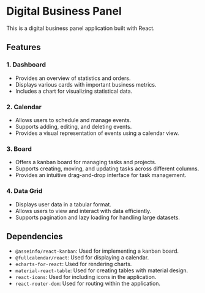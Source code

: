 # Digital Business Panel

This is a digital business panel application built with React.

## Features

### 1. Dashboard

- Provides an overview of statistics and orders.
- Displays various cards with important business metrics.
- Includes a chart for visualizing statistical data.

### 2. Calendar

- Allows users to schedule and manage events.
- Supports adding, editing, and deleting events.
- Provides a visual representation of events using a calendar view.

### 3. Board

- Offers a kanban board for managing tasks and projects.
- Supports creating, moving, and updating tasks across different columns.
- Provides an intuitive drag-and-drop interface for task management.

### 4. Data Grid

- Displays user data in a tabular format.
- Allows users to view and interact with data efficiently.
- Supports pagination and lazy loading for handling large datasets.

## Dependencies

- `@asseinfo/react-kanban`: Used for implementing a kanban board.
- `@fullcalendar/react`: Used for displaying a calendar.
- `echarts-for-react`: Used for rendering charts.
- `material-react-table`: Used for creating tables with material design.
- `react-icons`: Used for including icons in the application.
- `react-router-dom`: Used for routing within the application.
